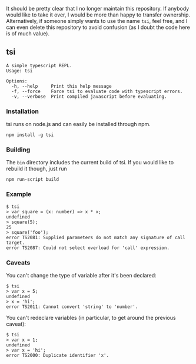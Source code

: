 It should be pretty clear that I no longer maintain this repository. If anybody would like to take it over, I would be more than happy to transfer ownership. Alternatively, if someone simply wants to use the name `tsi`, feel free, and I can even delete this repository to avoid confusion (as I doubt the code here is of much value).

tsi
---

    A simple typescript REPL.
    Usage: tsi

    Options:
      -h, --help     Print this help message                           
      -f, --force    Force tsi to evaluate code with typescript errors.
      -v, --verbose  Print compiled javascript before evaluating.      

### Installation

tsi runs on node.js and can easily be installed through npm.

    npm install -g tsi

### Building

The `bin` directory includes the current build of tsi. If you would like to
rebuild it though, just run

    npm run-script build

### Example

    $ tsi
    > var square = (x: number) => x * x;
    undefined
    > square(5);
    25
    > square('foo');
    error TS2081: Supplied parameters do not match any signature of call target.
    error TS2087: Could not select overload for 'call' expression.

### Caveats

You can't change the type of variable after it's been declared:

    $ tsi
    > var x = 5;
    undefined
    > x = 'hi';
    error TS2011: Cannot convert 'string' to 'number'.

You can't redeclare variables (in particular, to get around the previous caveat):

    $ tsi
    > var x = 1;
    undefined
    > var x = 'hi';
    error TS2000: Duplicate identifier 'x'.
